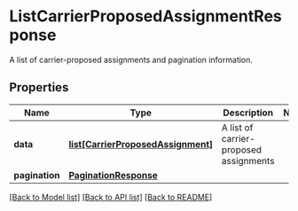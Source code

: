 # ListCarrierProposedAssignmentResponse

A list of carrier-proposed assignments and pagination information.
## Properties
Name | Type | Description | Notes
------------ | ------------- | ------------- | -------------
**data** | [**list[CarrierProposedAssignment]**](CarrierProposedAssignment.md) | A list of carrier-proposed assignments | 
**pagination** | [**PaginationResponse**](PaginationResponse.md) |  | 

[[Back to Model list]](../README.md#documentation-for-models) [[Back to API list]](../README.md#documentation-for-api-endpoints) [[Back to README]](../README.md)


